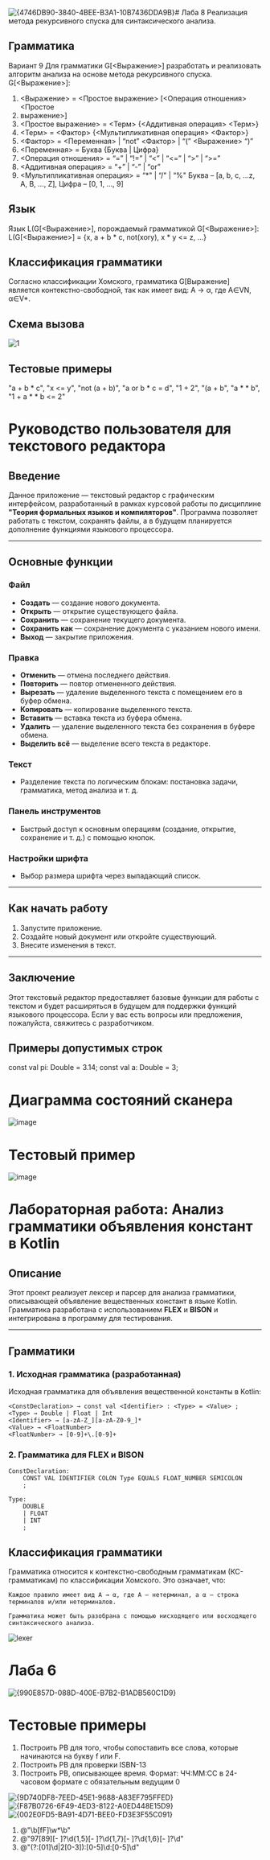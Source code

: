![{4746DB90-3840-4BEE-B3A1-10B7436DDA9B}](https://github.com/user-attachments/assets/adeec986-6eae-4497-93a4-5280a0d9db69)# Лаба 8 Реализация метода рекурсивного спуска для синтаксического анализа.
## Грамматика
Вариант 9
Для грамматики G[<Выражение>] разработать и реализовать
алгоритм анализа на основе метода рекурсивного спуска.
G[<Выражение>]:
1. <Выражение> = <Простое выражение> [<Операция
отношения> <Простое
2. выражение>]
3. <Простое выражение> = <Терм> {<Аддитивная операция>
<Терм>}
4. <Терм> = <Фактор> {<Мультипликативная операция>
<Фактор>}
5. <Фактор> = <Переменная> | “not” <Фактор> | “(”
<Выражение> “)”
6. <Переменная> = Буква {Буква | Цифра}
7. <Операция отношения> = “=” | “!=” | “<” | “<=” | “>” | “>=”
8. <Аддитивная операция> = “+” | “-” | “or”
9. <Мультипликативная операция> = “*" | “/" | “%"
Буква – [a, b, c, ...z, A, B, …, Z], Цифра – [0, 1, …, 9]
## Язык
Язык L(G[<Выражение>], порождаемый грамматикой G[<Выражение>]:
L(G[<Выражение>] = {x, a + b * c, not(xory), x * y <= z, ...}
## Классификация грамматики
Согласно классификации Хомского, грамматика G[Выражение] является контекстно-свободной, так как имеет вид:
A → α, где A∈VN, α∈V*.
## Схема вызова

![1](https://github.com/user-attachments/assets/8ec7c218-89bc-4a3a-8140-7fedb670fc32)


## Тестовые примеры
"a + b * c",
"x <= y",
"not (a + b)",
"a or b * c = d",
"1 + 2",
"(a + b",
"a * * b",
"1 + a * * b <= 2"

# Руководство пользователя для текстового редактора

## Введение

Данное приложение — текстовый редактор с графическим интерфейсом, разработанный в рамках курсовой работы по дисциплине **"Теория формальных языков и компиляторов"**. Программа позволяет работать с текстом, сохранять файлы, а в будущем планируется дополнение функциями языкового процессора.

---

## Основные функции

### Файл

- **Создать** — создание нового документа.
- **Открыть** — открытие существующего файла.
- **Сохранить** — сохранение текущего документа.
- **Сохранить как** — сохранение документа с указанием нового имени.
- **Выход** — закрытие приложения.

### Правка

- **Отменить** — отмена последнего действия.
- **Повторить** — повтор отмененного действия.
- **Вырезать** — удаление выделенного текста с помещением его в буфер обмена.
- **Копировать** — копирование выделенного текста.
- **Вставить** — вставка текста из буфера обмена.
- **Удалить** — удаление выделенного текста без сохранения в буфере обмена.
- **Выделить всё** — выделение всего текста в редакторе.

### Текст

- Разделение текста по логическим блокам: постановка задачи, грамматика, метод анализа и т. д.

### Панель инструментов

- Быстрый доступ к основным операциям (создание, открытие, сохранение и т. д.) с помощью кнопок.

### Настройки шрифта

- Выбор размера шрифта через выпадающий список.

---

## Как начать работу

1. Запустите приложение.
2. Создайте новый документ или откройте существующий.
3. Внесите изменения в текст.

---

## Заключение

Этот текстовый редактор предоставляет базовые функции для работы с текстом и будет расширяться в будущем для поддержки функций языкового процессора. Если у вас есть вопросы или предложения, пожалуйста, свяжитесь с разработчиком.
## Примеры допустимых строк
const val pi: Double = 3.14;
const val a: Double = 3;
# Диаграмма состояний сканера
![image](https://github.com/user-attachments/assets/927d19ec-520f-47c8-a5ef-816e76fb6fb4)
# Тестовый пример
![image](https://github.com/user-attachments/assets/2bd0bb09-8e13-4914-b7b1-4da5dc28635e)


# Лабораторная работа: Анализ грамматики объявления констант в Kotlin

## Описание

Этот проект реализует лексер и парсер для анализа грамматики, описывающей объявление вещественных констант в языке Kotlin. Грамматика разработана с использованием **FLEX** и **BISON** и интегрирована в программу для тестирования.

---

## Грамматики

### 1. Исходная грамматика (разработанная)

Исходная грамматика для объявления вещественной константы в Kotlin:

```plaintext
<ConstDeclaration> → const val <Identifier> : <Type> = <Value> ;
<Type> → Double | Float | Int
<Identifier> → [a-zA-Z_][a-zA-Z0-9_]*
<Value> → <FloatNumber>
<FloatNumber> → [0-9]+\.[0-9]+
```
### 2. Грамматика для FLEX и BISON
```plaintext
ConstDeclaration:
    CONST VAL IDENTIFIER COLON Type EQUALS FLOAT_NUMBER SEMICOLON
    ;

Type:
    DOUBLE
    | FLOAT
    | INT
    ;
```
## Классификация грамматики

Грамматика относится к контекстно-свободным грамматикам (КС-грамматикам) по классификации Хомского. Это означает, что:

    Каждое правило имеет вид A → α, где A — нетерминал, а α — строка терминалов и/или нетерминалов.

    Грамматика может быть разобрана с помощью нисходящего или восходящего синтаксического анализа.


![lexer](lexer.jpg)



# Лаба 6
![{990E857D-088D-400E-B7B2-B1ADB560C1D9}](https://github.com/user-attachments/assets/f23b72d1-baf0-4e8b-84ba-513d06c50cbc)
# Тестовыe примеры
1. Построить РВ для того, чтобы сопоставить все слова, которые
начинаются на букву f или F.
2. Построить РВ для проверки ISBN-13
3. Построить РВ, описывающее время. Формат: ЧЧ:ММ:СС в 24-часовом формате с обязательным ведущим 0

![{9D740DF8-7EED-45E1-9688-A83EF795FFED}](https://github.com/user-attachments/assets/8e9dc69d-fc48-495e-a0aa-ef92e433c28f)
![{F87B0726-6F49-4ED3-8122-A0ED448E15D9}](https://github.com/user-attachments/assets/effd1bcc-9d8a-405b-82e6-80df28401122)
![{002E0FD5-BA91-4D71-BEE0-FD3E3F55C091}](https://github.com/user-attachments/assets/d9abbc8e-50e0-41d1-9ac5-747f2e4e85d9)

1. @"\b[fF]\w*\b"
2. @"97[89][- ]?\d{1,5}[- ]?\d{1,7}[- ]?\d{1,6}[- ]?\d"
3. @"(?:[01]\d|2[0-3]):[0-5]\d:[0-5]\d"













